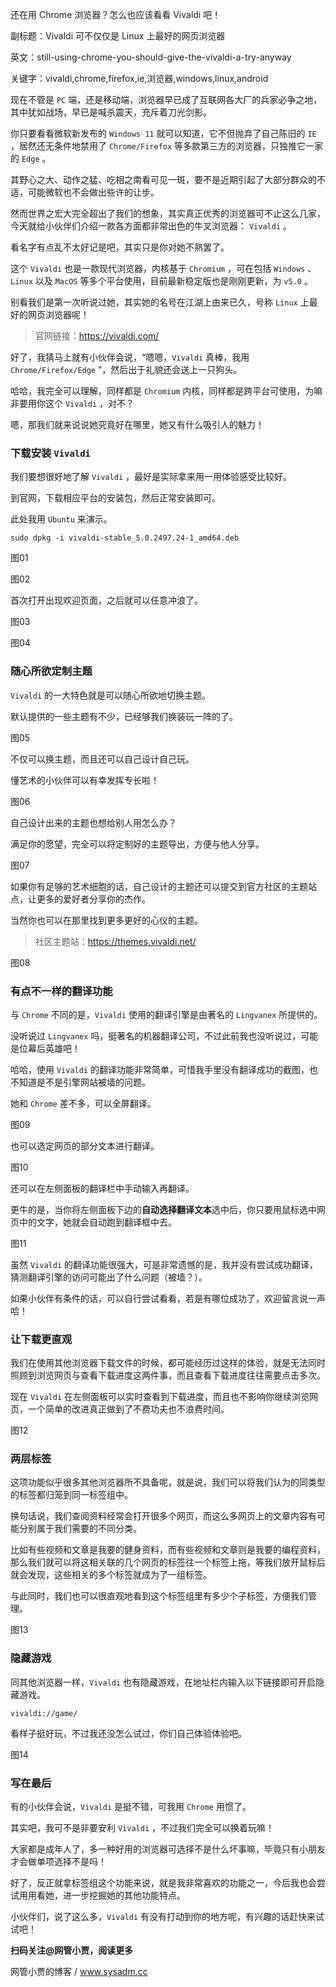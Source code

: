 还在用 Chrome 浏览器？怎么也应该看看 Vivaldi 吧！

副标题：Vivaldi 可不仅仅是 Linux 上最好的网页浏览器

英文：still-using-chrome-you-should-give-the-vivaldi-a-try-anyway

关键字：vivaldi,chrome,firefox,ie,浏览器,windows,linux,android



现在不管是 `PC` 端，还是移动端，浏览器早已成了互联网各大厂的兵家必争之地，其中犹如战场，早已是喊杀震天，充斥着刀光剑影。

你只要看看微软新发布的 `Windows 11` 就可以知道，它不但抛弃了自己陈旧的 `IE` ，居然还无条件地禁用了 `Chrome/Firefox` 等多款第三方的浏览器，只独推它一家的 `Edge` 。

其野心之大、动作之猛、吃相之南看可见一斑，要不是近期引起了大部分群众的不适，可能微软也不会做出些许的让步。

然而世界之宏大完全超出了我们的想象，其实真正优秀的浏览器可不止这么几家，今天就给小伙伴们介绍一款各方面都非常出色的牛叉浏览器： `Vivaldi` 。



看名字有点乱不太好记是吧，其实只是你对她不熟罢了。

这个 `Vivaldi` 也是一款现代浏览器，内核基于 `Chromium` ，可在包括 `Windows` 、 `Linux` 以及 `MacOS` 等多个平台使用，目前最新稳定版也是刚刚更新，为 `v5.0` 。

别看我们是第一次听说过她，其实她的名号在江湖上由来已久，号称 `Linux` 上最好的网页浏览器呢！

> 官网链接：https://vivaldi.com/



好了，我猜马上就有小伙伴会说，“嗯嗯，`Vivaldi` 真棒，我用 `Chrome/Firefox/Edge` ”，然后出于礼貌还会送上一只狗头。

哈哈，我完全可以理解，同样都是 `Chromium` 内核，同样都是跨平台可使用，为嘛非要用你这个 `Vivaldi` ，对不？

嗯，那我们就来说说她究竟好在哪里，她又有什么吸引人的魅力！



### 下载安装 `Vivaldi`

我们要想很好地了解 `Vivaldi` ，最好是实际拿来用一用体验感受比较好。

到官网，下载相应平台的安装包，然后正常安装即可。

此处我用 `Ubuntu` 来演示。

```
sudo dpkg -i vivaldi-stable_5.0.2497.24-1_amd64.deb
```

图01

图02



首次打开出现欢迎页面，之后就可以任意冲浪了。

图03

图04



### 随心所欲定制主题

`Vivaldi` 的一大特色就是可以随心所欲地切换主题。

默认提供的一些主题有不少，已经够我们换装玩一阵的了。

图05



不仅可以换主题，而且还可以自己设计自己玩。

懂艺术的小伙伴可以有幸发挥专长啦！

图06



自己设计出来的主题也想给别人用怎么办？

满足你的愿望，完全可以将定制好的主题导出，方便与他人分享。

图07



如果你有足够的艺术细胞的话，自己设计的主题还可以提交到官方社区的主题站点，让更多的爱好者分享你的杰作。

当然你也可以在那里找到更多更好的心仪的主题。

> 社区主题站：https://themes.vivaldi.net/

图08



### 有点不一样的翻译功能

与 `Chrome` 不同的是，`Vivaldi` 使用的翻译引擎是由著名的 `Lingvanex` 所提供的。

没听说过 `Lingvanex` 吗，挺著名的机器翻译公司，不过此前我也没听说过，可能是位幕后英雄吧！

哈哈，使用 `Vivaldi` 的翻译功能非常简单，可惜我手里没有翻译成功的截图，也不知道是不是引擎网站被墙的问题。



她和 `Chrome` 差不多，可以全屏翻译。

图09



也可以选定网页的部分文本进行翻译。

图10



还可以在左侧面板的翻译栏中手动输入再翻译。

更牛的是，当你将左侧面板下边的**自动选择翻译文本**选中后，你只要用鼠标选中网页中的文字，她就会自动跑到翻译框中去。

图11



虽然 `Vivaldi` 的翻译功能很强大，可是非常遗憾的是，我并没有尝试成功翻译，猜测翻译引擎的访问可能出了什么问题（被墙？）。

如果小伙伴有条件的话，可以自行尝试看看，若是有哪位成功了，欢迎留言说一声哈！



### 让下载更直观

我们在使用其他浏览器下载文件的时候，都可能经历过这样的体验，就是无法同时照顾到浏览网页与查看下载进度这两件事，而且查看下载进度往往需要点击多次。

现在 `Vivaldi` 在左侧面板可以实时查看到下载进度，而且也不影响你继续浏览网页，一个简单的改进真正做到了不费功夫也不浪费时间。

图12



### 两层标签

这项功能似乎很多其他浏览器所不具备呢，就是说，我们可以将我们认为的同类型的标签都归笼到同一标签组中。

换句话说，我们查阅资料经常会打开很多个网页，而这么多网页上的文章内容有可能分别属于我们需要的不同分类。

比如有些视频和文章是我要的健身资料，而有些视频和文章则是我要的编程资料，那么我们就可以将这相关联的几个网页的标签往一个标签上拖，等我们放开鼠标后就会发现，这些相关的多个标签就成为了一组标签。

与此同时，我们也可以很直观地看到这个标签组里有多少个子标签，方便我们管理。

图13



### 隐藏游戏

同其他浏览器一样，`Vivaldi` 也有隐藏游戏，在地址栏内输入以下链接即可开启隐藏游戏。

```
vivaldi://game/
```

看样子挺好玩，不过我还没怎么试过，你们自己体验体验吧。

图14



### 写在最后

有的小伙伴会说，`Vivaldi` 是挺不错，可我用 `Chrome` 用惯了。

其实吧，我可不是非要安利 `Vivaldi` ，不过我们完全可以换着玩嘛！

大家都是成年人了，多一种好用的浏览器可选择不是什么坏事嘛，毕竟只有小朋友才会做单项选择不是吗！

好了，反正就拿标签组这个功能来说，就是我非常喜欢的功能之一，今后我也会尝试用用看她，进一步挖掘她的其他功能特点。

小伙伴们，说了这么多，`Vivaldi` 有没有打动到你的地方呢，有兴趣的话赶快来试试吧！



**扫码关注@网管小贾，阅读更多**

网管小贾的博客 / www.sysadm.cc
